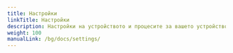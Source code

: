 ```yaml
---
title: Настройки
linkTitle: Настройки
description: Настройки на устройството и процесите за вашето устройство VitalControl
weight: 100
manualLink: /bg/docs/settings/
---
```

<script>
  window.location.href = "/bg/docs/settings/";
</script>

